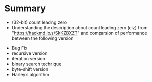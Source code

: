 # Summary
* (32-bit) count leading zero
* Understanding the description about count leading zero (clz) from "https://hackmd.io/s/SkKZBXZT" and comparsion of performance between the following version
- Bug Fix
- recursive version
- iteration version
- binary search technique
- byte-shift version
- Harley’s algorithm
